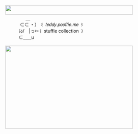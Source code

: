 <img width="400" height="30" src="https://middlepot.com/img/lacey.png">\
　　　　‌ ‌ ＿\
　　　‌ ⊂⊂ ・）　꒰ ‌ 𝑡𝑒𝑑𝑑𝑦.𝑝𝑜𝑜𝑓𝑡𝑖𝑒.𝑚𝑒 ‌ ꒱\
　　　꒰ა/　|っ✄ ꒰ ‌ stuffie collection ‌ ꒱\
　　　⊂____u\
  \
<img width="400" height="260" src="https://middlepot.com/img/stuffie.jpg">
